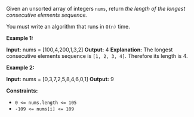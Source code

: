 Given an unsorted array of integers `nums`, return _the length of the longest consecutive elements sequence._

You must write an algorithm that runs in `O(n)` time.

**Example 1:**

**Input:** nums = \[100,4,200,1,3,2\]
**Output:** 4
**Explanation:** The longest consecutive elements sequence is `[1, 2, 3, 4]`. Therefore its length is 4.

**Example 2:**

**Input:** nums = \[0,3,7,2,5,8,4,6,0,1\]
**Output:** 9

**Constraints:**

*   `0 <= nums.length <= 105`
*   `-109 <= nums[i] <= 109`